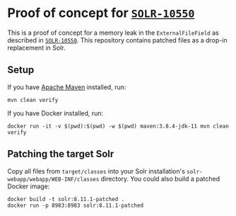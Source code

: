 # Proof of concept for [`SOLR-10550`](https://issues.apache.org/jira/browse/SOLR-10550)

This is a proof of concept for a memory leak in the `ExternalFileField` as described in
[`SOLR-10550`](https://issues.apache.org/jira/browse/SOLR-10550). This repository contains
patched files as a drop-in replacement in Solr.

## Setup

If you have [Apache Maven](https://maven.apache.org/download.cgi) installed, run:

```shell
mvn clean verify
```

If you have Docker installed, run:

```shell
docker run -it -v $(pwd):$(pwd) -w $(pwd) maven:3.8.4-jdk-11 mvn clean verify
```

## Patching the target Solr

Copy all files from `target/classes` into your Solr installation's
`solr-webapp/webapp/WEB-INF/classes` directory. You could also build
a patched Docker image:

```shell
docker build -t solr:8.11.1-patched .
docker run -p 8983:8983 solr:8.11.1-patched
```
